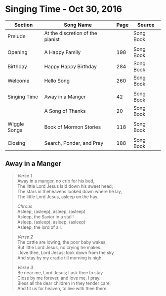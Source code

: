 Singing Time - Oct 30, 2016
===========================

| Section      | Song Name                        | Page | Source    |
|--------------|----------------------------------|------|-----------|
| Prelude      | At the discretion of the pianist |      | Song Book |
|              |                                  |      |           |
| Opening      | A Happy Family                   | 198  | Song Book |
| Birthday     | Happy Happy Birthday             | 284  | Song Book |
| Welcome      | Hello Song                       | 260  | Song Book |
|              |                                  |      |           |
| Singing Time | Away in a Manger                 | 42   | Song Book |
|              | A Song of Thanks                 | 20   | Song Book |
|              |                                  |      |           |
| Wiggle Songs | Book of Mormon Stories           | 118  | Song Book |
|              |                                  |      |           |
| Closing      | Search, Ponder, and Pray         | 188  | Song Book |

Away in a Manger
----------------

> *Verse 1*  
> Away in a manger, no crib for his bed,  
> The little Lord Jesus laid down his sweet head;  
> The stars in theheavens looked down where he lay,  
> The little Lord Jesus, asleep on the hay.
>
> *Chrous*  
> Asleep, (asleep), asleep, (asleep)  
> Asleep, the Savior in a stall!  
> Asleep, (asleep), asleep, (asleep)  
> Asleep, the lord of all.
>
> *Verse 2*  
> The cattle are lowing, the poor baby wakes;  
> But little Lord Jesus, no crying he makes.  
> I love thee, Lord Jesus; look down from the sky  
> And stay by my cradle till morning is nigh.
>
> *Verse 3*  
> Be near me, Lord Jesus; I ask thee to stay  
> Close by me forever, and love me, I pray.  
> Bless all the dear children in they tender care,  
> And fit us for heaven, to live with thee there.